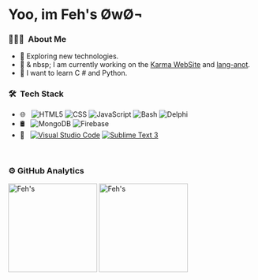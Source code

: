 # Yoo, im Feh's ØwØ¬

<h3> 👨🏻‍💻 &nbsp;About Me </h3>

- 🤔 Exploring new technologies.
- 💼 & nbsp; I am currently working on the [Karma WebSite](https://github.com/Ahosall/Karma.WebSite) and [lang-anot](https://github.com/Otakubb/lang-anot).
- 🌱 I want to learn C # and Python.

<h3> 🛠 &nbsp;Tech Stack</h3>

- 🌐 &nbsp;
  ![HTML5](https://img.shields.io/badge/-HTML5-333333?style=flat&logo=HTML5)
  ![CSS](https://img.shields.io/badge/-CSS-333333?style=flat&logo=CSS3&logoColor=1572B6)
  ![JavaScript](https://img.shields.io/badge/-JavaScript-333333?style=flat&logo=javascript)
  ![Bash](https://img.shields.io/badge/-Bash-333333?style=flat&logo=gnu%20bash)
  ![Delphi](https://img.shields.io/badge/-Delphi-333333?style=flat&logo=delphi&logoColor=red)
- 🛢 &nbsp;
  ![MongoDB](https://img.shields.io/badge/MongoDB-333333?style=flat&logo=mongodb)
  ![Firebase](https://img.shields.io/badge/Firebase-333333?style=flat&logo=firebase)
- 🔧 &nbsp;
  [![Visual Studio Code](https://img.shields.io/badge/-Visual%20Studio%20Code-333333?style=flat&logo=visual-studio-code&logoColor=blue)](https://code.visualstudio.com)
  [![Sublime Text 3](https://img.shields.io/badge/-Sublime%20Text%203-333333?style=flat&logo=sublime-text&logoColor=orange)](https://www.sublimetext.com/3)


<br/>

<h3> ⚙️  GitHub Analytics </h3>
  
<a>
   <img height="180em" src="https://github-readme-stats.vercel.app/api?username=Ahosall&show_icons=true&theme=synthwave" alt="Feh's" style="max-width: 100%;"/>
   <img height="180em" src="https://github-readme-stats.vercel.app/api/top-langs/?username=Ahosall&theme=synthwave&layout=compact" alt="Feh's" style="max-width: 100%;" />

</a>
<!--<p>
   <img height="180em" src="https://github-readme-stats.vercel.app/api/wakatime?username=Ahosall&theme=synthwave" alt="Feh's" style"max-width: 100%;"/>
</p>-->


<br/>
